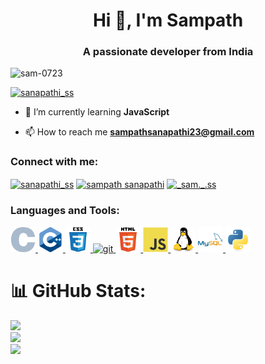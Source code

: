<h1 align="center">Hi 👋, I'm Sampath</h1>
<h3 align="center">A passionate developer from India</h3>

<p align="left"> <img src="https://komarev.com/ghpvc/?username=sam-0723&label=Profile%20views&color=ff0000&style=flat" alt="sam-0723" /> </p>

<p align="left"> <a href="https://twitter.com/sanapathi_ss" target="blank"><img src="https://img.shields.io/twitter/follow/sanapathi_ss?logo=twitter&style=for-the-badge" alt="sanapathi_ss" /></a> </p>

- 🌱 I’m currently learning **JavaScript**

- 📫 How to reach me **sampathsanapathi23@gmail.com**

<h3 align="left">Connect with me:</h3>
<p align="left">
<a href="https://twitter.com/sanapathi_ss" target="blank"><img align="center" src="https://raw.githubusercontent.com/rahuldkjain/github-profile-readme-generator/master/src/images/icons/Social/twitter.svg" alt="sanapathi_ss" height="30" width="40" /></a>
<a href="https://linkedin.com/in/sampath sanapathi" target="blank"><img align="center" src="https://raw.githubusercontent.com/rahuldkjain/github-profile-readme-generator/master/src/images/icons/Social/linked-in-alt.svg" alt="sampath sanapathi" height="30" width="40" /></a>
<a href="https://instagram.com/_sam._.ss" target="blank"><img align="center" src="https://raw.githubusercontent.com/rahuldkjain/github-profile-readme-generator/master/src/images/icons/Social/instagram.svg" alt="_sam._.ss" height="30" width="40" /></a>
</p>

<h3 align="left">Languages and Tools:</h3>
<p align="left"> <a href="https://www.cprogramming.com/" target="_blank" rel="noreferrer"> <img src="https://raw.githubusercontent.com/devicons/devicon/master/icons/c/c-original.svg" alt="c" width="40" height="40"/> </a> <a href="https://www.w3schools.com/cpp/" target="_blank" rel="noreferrer"> <img src="https://raw.githubusercontent.com/devicons/devicon/master/icons/cplusplus/cplusplus-original.svg" alt="cplusplus" width="40" height="40"/> </a> <a href="https://www.w3schools.com/css/" target="_blank" rel="noreferrer"> <img src="https://raw.githubusercontent.com/devicons/devicon/master/icons/css3/css3-original-wordmark.svg" alt="css3" width="40" height="40"/> </a> <a href="https://git-scm.com/" target="_blank" rel="noreferrer"> <img src="https://www.vectorlogo.zone/logos/git-scm/git-scm-icon.svg" alt="git" width="40" height="40"/> </a> <a href="https://www.w3.org/html/" target="_blank" rel="noreferrer"> <img src="https://raw.githubusercontent.com/devicons/devicon/master/icons/html5/html5-original-wordmark.svg" alt="html5" width="40" height="40"/> </a> <a href="https://developer.mozilla.org/en-US/docs/Web/JavaScript" target="_blank" rel="noreferrer"> <img src="https://raw.githubusercontent.com/devicons/devicon/master/icons/javascript/javascript-original.svg" alt="javascript" width="40" height="40"/> </a> <a href="https://www.linux.org/" target="_blank" rel="noreferrer"> <img src="https://raw.githubusercontent.com/devicons/devicon/master/icons/linux/linux-original.svg" alt="linux" width="40" height="40"/> </a> <a href="https://www.mysql.com/" target="_blank" rel="noreferrer"> <img src="https://raw.githubusercontent.com/devicons/devicon/master/icons/mysql/mysql-original-wordmark.svg" alt="mysql" width="40" height="40"/> </a> <a href="https://www.python.org" target="_blank" rel="noreferrer"> <img src="https://raw.githubusercontent.com/devicons/devicon/master/icons/python/python-original.svg" alt="python" width="40" height="40"/> </a> </p>

# 📊 GitHub Stats:
![](https://github-readme-stats.vercel.app/api?username=sam-0723&theme=neon&hide_border=false&include_all_commits=true&count_private=false)<br/>
![](https://nirzak-streak-stats.vercel.app/?user=sam-0723&theme=neon&hide_border=false)<br/>
![](https://github-readme-stats.vercel.app/api/top-langs/?username=sam-0723&theme=neon&hide_border=false&include_all_commits=true&count_private=false&layout=compact)
